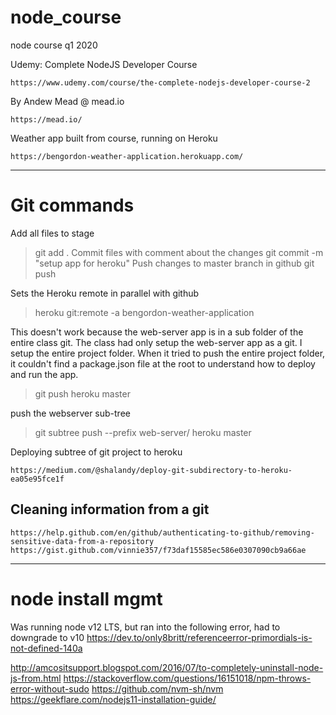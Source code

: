 # node_course
node course q1 2020

Udemy: Complete NodeJS Developer Course

    https://www.udemy.com/course/the-complete-nodejs-developer-course-2
By Andew Mead @ mead.io

    https://mead.io/

Weather app built from course, running on Heroku

    https://bengordon-weather-application.herokuapp.com/

---

# Git commands
Add all files to stage
>git add .
Commit files with comment about the changes
>git commit -m "setup app for heroku"
Push changes to master branch in github
>git push

Sets the Heroku remote in parallel with github
>heroku git:remote -a bengordon-weather-application

This doesn't work because the web-server app is in a sub folder of the entire class git.  The class had only setup the web-server app as a git.  I setup the entire project folder.  When it tried to push the entire project folder, it couldn't find a package.json file at the root to understand how to deploy and run the app.
>git push heroku master

push the webserver sub-tree
>git subtree push --prefix web-server/ heroku master

Deploying subtree of git project to heroku

    https://medium.com/@shalandy/deploy-git-subdirectory-to-heroku-ea05e95fce1f


## Cleaning information from a git

    https://help.github.com/en/github/authenticating-to-github/removing-sensitive-data-from-a-repository
    https://gist.github.com/vinnie357/f73daf15585ec586e0307090cb9a66ae 

---

# node install mgmt

Was running node v12 LTS, but ran into the following error, had to downgrade to v10
https://dev.to/only8britt/referenceerror-primordials-is-not-defined-140a


http://amcositsupport.blogspot.com/2016/07/to-completely-uninstall-node-js-from.html
https://stackoverflow.com/questions/16151018/npm-throws-error-without-sudo
https://github.com/nvm-sh/nvm
https://geekflare.com/nodejs11-installation-guide/





